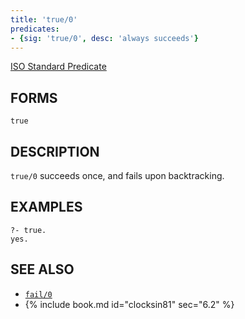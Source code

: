 ```yaml
---
title: 'true/0'
predicates:
- {sig: 'true/0', desc: 'always succeeds'}
---
```

[ISO Standard Predicate](http://www.deransart.fr/prolog/bips.html#true)

## FORMS

`true`

## DESCRIPTION

`true/0` succeeds once, and fails upon backtracking.

## EXAMPLES

```
?- true.
yes.
```


## SEE ALSO

- [`fail/0`](fail.html)
- {% include book.md id="clocksin81" sec="6.2" %}
